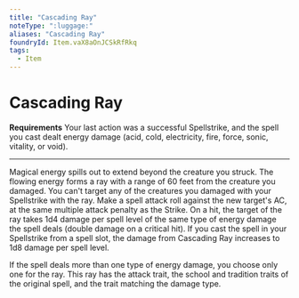 ```yaml
---
title: "Cascading Ray"
noteType: ":luggage:"
aliases: "Cascading Ray"
foundryId: Item.vaX8aOnJCSkRfRkq
tags:
  - Item
---
```


# Cascading Ray

**Requirements** Your last action was a successful Spellstrike, and the spell you cast dealt energy damage (acid, cold, electricity, fire, force, sonic, vitality, or void).

* * *

Magical energy spills out to extend beyond the creature you struck. The flowing energy forms a ray with a range of 60 feet from the creature you damaged. You can't target any of the creatures you damaged with your Spellstrike with the ray. Make a spell attack roll against the new target's AC, at the same multiple attack penalty as the Strike. On a hit, the target of the ray takes 1d4 damage per spell level of the same type of energy damage the spell deals (double damage on a critical hit). If you cast the spell in your Spellstrike from a spell slot, the damage from Cascading Ray increases to 1d8 damage per spell level.

If the spell deals more than one type of energy damage, you choose only one for the ray. This ray has the attack trait, the school and tradition traits of the original spell, and the trait matching the damage type.
